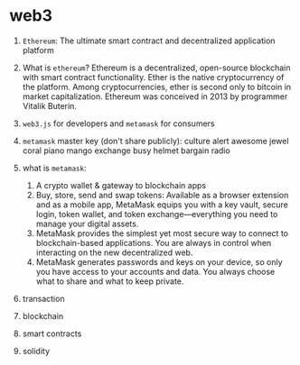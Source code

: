 # web3

1. `Ethereum`:
   The ultimate smart contract and decentralized application platform
2. What is `ethereum`? Ethereum is a decentralized, open-source blockchain with
   smart contract functionality.
   Ether is the native cryptocurrency of the platform. Among cryptocurrencies,
   ether is second only to bitcoin in market capitalization.
   Ethereum was conceived in 2013 by programmer Vitalik Buterin.

3. `web3.js` for developers and `metamask` for consumers
4. `metamask` master key (don't share publicly): culture alert awesome jewel coral piano mango exchange busy helmet bargain radio
5. what is `metamask`:

   1. A crypto wallet & gateway to blockchain apps
   2. Buy, store, send and swap tokens: Available as a browser extension
      and as a mobile app, MetaMask equips you with a key vault, secure login,
      token wallet, and token exchange—everything you need to manage your digital assets.
   3. MetaMask provides the simplest yet most secure way to connect to blockchain-based
      applications. You are always in control when interacting on the
      new decentralized web.
   4. MetaMask generates passwords and keys on your device, so only you have access to
      your accounts and data. You always choose what to share and what to keep private.

6. transaction
7. blockchain
8. smart contracts
9. solidity
